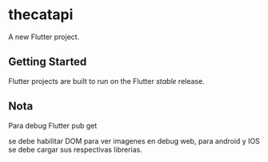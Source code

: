 # thecatapi

A new Flutter project.

## Getting Started

Flutter projects are built to run on the Flutter _stable_ release.

## Nota

Para debug Flutter pub get

se debe habilitar DOM para ver imagenes en debug web, para android y IOS se debe cargar sus respectivas librerias.

